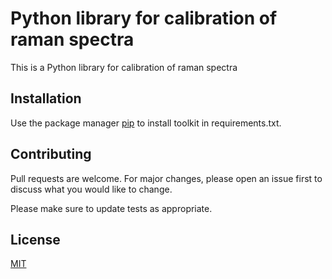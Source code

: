 # Python library for calibration of raman spectra
This is a Python library for calibration of raman spectra

## Installation

Use the package manager [pip](https://pip.pypa.io/en/stable/) to install toolkit in requirements.txt.


## Contributing
Pull requests are welcome. For major changes, please open an issue first to discuss what you would like to change.

Please make sure to update tests as appropriate.

## License
[MIT](https://choosealicense.com/licenses/mit/)